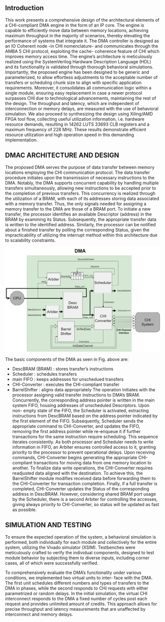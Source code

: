 ## Introduction 
This work presents a comprehensive design of the architectural 
elements of a CHI-compliant DMA engine in the form
of an IP core. The engine is capable to efficiently move data
between memory locations, achieving maximum throughput in
the majority of scenarios, thereby elevating the performance of
systems that integrate it. The DMA controller is designed as an
IO Coherent node -in CHI nomenclature- and communicates
through the AMBA 5 CHI protocol, exploiting the cache-
coherence feature of CHI which improves memory access
time. The engine’s architecture is meticulously realized using
the SystemVerilog Hardware Description Language (HDL) and
its functionality is validated through thorough behavioral simulations.
Importantly, the proposed engine has been designed to
be generic and parameterized, to allow effortless adjustments
to the acceptable number of transfers or scheduling chunk size
to align with specific application requirements. Moreover, it
consolidates all communication logic within a single module,
ensuring easy replacement in case a newer protocol surpasses
CHI due to technological advancements, maintaining the rest
of the design. The throughput and latency, which are independent
of interconnection or memory delays, are measured
with the use of behavioral simulation. We also proceed to
synthesizing the design using Xiling/AMD FPGA tool flow,
collecting useful utilization information, i.e. hardware resource
demands, resulting in 14262 LUTS 33693 CLB registers and
a maximum frequency of 228 MHz. These results demonstrate
efficient resource utilization and high operation speed in this
demanding implementation.

## DMAC ARCHITECTURE AND DESIGN
The proposed DMA serves the purpose of data transfer
between memory locations employing the CHI communication
protocol. The data transfer procedure initiates upon the
transmission of necessary instructions to the DMA. Notably,
the DMA supports concurrent capability by handling multiple
transfers simultaneously, allowing new instructions to be
accepted prior to the completion of previous transfers. This
concurrency is realized through the utilization of a BRAM,
with each of its addresses storing data associated with a
memory transfer. Thus, the only signals needed for assigning
a memory transfer to the DMA are those of a BRAM port.
To initiate a new transfer, the processor identifies an available
Descriptor (address) in the BRAM by examining its Status.
Subsequently, the appropriate transfer data is written to the
identified address. Similarly, the processor can be notified
about a finished transfer by polling the corresponding Status,
given the impracticability of utilizing the interrupt method
within this architecture due to scalability constraints.

![alt text](https://github.com/akourkoulos/CHI-DMA/blob/main/chi-Doc-Draw/DMA%20DRAWINGS/Drawings/DMA.png)

The basic components of the DMA as seen in Fig. above are:
- DescBRAM (BRAM) : stores transfer’s instructions
- Scheduler : schedules transfers
- main FIFO : keeps addresses for unschedued transfers
- CHI-Converter : executes the CHI-compliant transfer
- BarrelShifter : aligns data appropriately
The operation initiates with the processor assigning valid
transfer instructions to DMA’s BRAM. Concurrently, the corresponding
address pointer is written in the main system FIFO,
housing addresses of unscheduled Descriptors. Upon non-
empty state of the FIFO, the Scheduler is activated, extracting
instructions from DescBRAM based on the address pointer
indicated by the first element of the FIFO. Subsequently,
Scheduler sends the appropriate command to CHI-Converter,
and updates the FIFO, removing the first address pointer while
re-enqueue it if further transactions for the same instruction
require scheduling. This sequence iterates consistently. As
both processor and Scheduler needs to write information in
FIFO, an Arbiter ensures controlled access to it, granting
priority to the processor to prevent operational delays.
Upon receiving commands, CHI-Converter begins generating
 the appropriate CHI-compliant transactions for moving
data from one memory location to another. To finalize data
write operations, the CHI-Converter requires readjusted data
aligned with the destination. To achieve this, the BarrelShifter
module modifies received data before forwarding them to the
CHI-Converter for transaction completion. Finally, if a full
transfer is completed, CHI-Converter updates the Status of the
corresponding address in DescBRAM. However, considering
shared BRAM port usage by the Scheduler, there is a second
Arbiter for controlling the accesses, giving always priority to
CHI-Converter, so status will be updated as fast as possible.

## SIMULATION AND TESTING

To ensure the expected operation of the system, a behavioral
simulation is performed, both individually for each module
and collectively for the entire system, utilizing the Vivado
simulator (XSIM). Testbenches were meticulously crafted to
verify the individual components, designed to test module
behavior by subjecting them to diverse inputs, including corner
cases, all of which were successfully verified.  


To comprehensively evaluate the DMA’s functionality under
various conditions, we implemented two virtual units to inter-
face with the DMA. The first unit schedules different numbers
and types of transfers to the DMA in phases, while the second
responds to CHI requests with either parametrized or random
delays.
In the initial simulation, the virtual CHI interconnect responds
to the DMA a fixed number of cycles post each request
and provides unlimited amount of credits. This approach
allows for precise throughput and latency measurements that
are unaffected by interconnect and memory delays.
